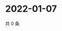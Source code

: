 # 2022-01-07

共 0 条

<!-- BEGIN WEIBO -->
<!-- 最后更新时间 Fri Jan 07 2022 05:11:08 GMT+0800 (China Standard Time) -->

<!-- END WEIBO -->
